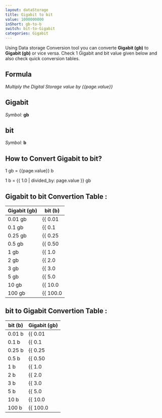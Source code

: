```yaml
---
layout: dataStorage
title: Gigabit to bit
value: 1000000000
inShort: gb-to-b
switch: bit-to-Gigabit
categories: Gigabit
---
```


Using Data storage Conversion tool you can converte **Gigabit (gb)** to **Gigabit (gb)** or vice versa. Check 1 Gigabit and bit value given below and also check quick conversion tables.

## Formula
*Multiply the Digital Storage value by {{page.value}}*

## Gigabit
*Symbol:* **gb**

## bit
*Symbol:* **b**

## How to Convert Gigabit to bit?

1 gb = {{page.value}} b

1 b = {{ 1.0 | divided_by: page.value }} gb


## Gigabit to bit Convertion Table :

| Gigabit (gb) | bit (b) |
| ---- | ---- |
| 0.01 gb | {{ 0.01 | times: page.value }} b |
| 0.1 gb | {{ 0.1 | times: page.value }} b |
| 0.25 gb | {{ 0.25 | times: page.value }} b |
| 0.5 gb | {{ 0.50 | times: page.value }} b |
| 1 gb | {{ 1.0 | times: page.value }} b |
| 2 gb | {{ 2.0 | times: page.value }} b |
| 3 gb | {{ 3.0 | times: page.value }} b |
| 5 gb | {{ 5.0 | times: page.value }} b |
| 10 gb | {{ 10.0 | times: page.value }} b |
| 100 gb | {{ 100.0 | times: page.value }} b |

## bit to Gigabit Convertion Table :

| bit (b) | Gigabit (gb) |
| ---- | ---- |
| 0.01 b | {{ 0.01 | divided_by: page.value }} gb |
| 0.1 b | {{ 0.1 | divided_by: page.value }} gb |
| 0.25 b | {{ 0.25 | divided_by: page.value }} gb |
| 0.5 b | {{ 0.50 | divided_by: page.value }} gb |
| 1 b | {{ 1.0 | divided_by: page.value }} gb |
| 2 b | {{ 2.0 | divided_by: page.value }} gb |
| 3 b | {{ 3.0 | divided_by: page.value }} gb |
| 5 b | {{ 5.0 | divided_by: page.value }} gb |
| 10 b | {{ 10.0 | divided_by: page.value }} gb |
| 100 b | {{ 100.0 | divided_by: page.value }} gb |


<script>
document.getElementById('selectInput')[10].selected = true
document.getElementById('selectOutput')[0].selected = true
</script>
